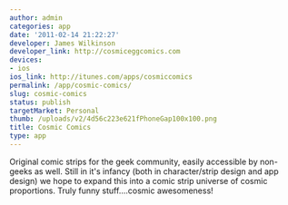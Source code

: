 ```yaml
---
author: admin
categories: app
date: '2011-02-14 21:22:27'
developer: James Wilkinson
developer_link: http://cosmiceggcomics.com
devices: 
- ios
ios_link: http://itunes.com/apps/cosmiccomics
permalink: /app/cosmic-comics/
slug: cosmic-comics
status: publish
targetMarket: Personal
thumb: /uploads/v2/4d56c223e621fPhoneGap100x100.png
title: Cosmic Comics
type: app
---
```


Original comic strips for the geek community, easily accessible by non-geeks as well. Still in it's infancy (both in character/strip design and app design) we hope to expand this into a comic strip universe of cosmic proportions. Truly funny stuff....cosmic awesomeness!